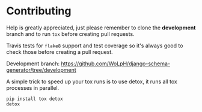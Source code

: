 Contributing
============

Help is greatly appreciated, just please remember to clone the **development**
branch and to run `tox` before creating pull requests.

Travis tests for `flake8` support and test coverage so it's always good to
check those before creating a pull request.

Development branch:
https://github.com/WoLpH/django-schema-generator/tree/development

A simple trick to speed up your tox runs is to use detox, it runs all tox
processes in parallel.

```
pip install tox detox
detox
```
